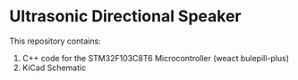 # Ultrasonic Directional Speaker

This repository contains:

1. C++ code for the STM32F103C8T6 Microcontroller (weact bulepill-plus)
2. KiCad Schematic

